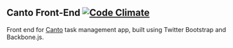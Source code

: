 ## Canto Front-End [![Code Climate](https://codeclimate.com/github/danascheider/canto-front-end/badges/gpa.svg)](https://codeclimate.com/github/danascheider/canto-front-end)
Front end for [Canto](https://github.com/danascheider/canto) task management app,
built using Twitter Bootstrap and Backbone.js.
